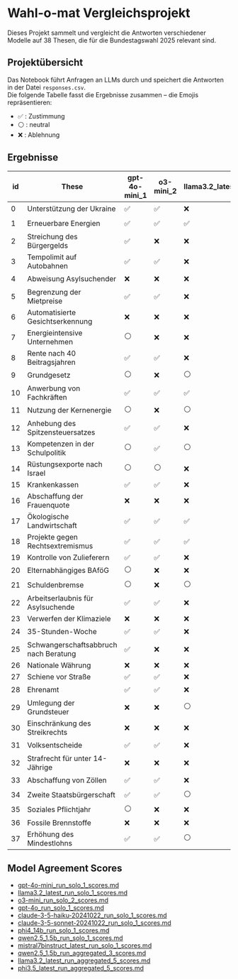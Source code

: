 # Wahl-o-mat Vergleichsprojekt

Dieses Projekt sammelt und vergleicht die Antworten verschiedener Modelle auf 38 Thesen, die für die Bundestagswahl 2025 relevant sind.

## Projektübersicht

Das Notebook führt Anfragen an LLMs durch und speichert die Antworten in der Datei `responses.csv`.  
Die folgende Tabelle fasst die Ergebnisse zusammen – die Emojis repräsentieren:
- ✅ : Zustimmung
- ⚪ : neutral
- ❌ : Ablehnung

## Ergebnisse

| id | These | gpt-4o-mini_1 | o3-mini_2 | llama3.2_latest_1 | gpt-4o_1 | claude-3-5-haiku-20241022_1 | claude-3-5-sonnet-20241022_1 | phi4_14b_1 | qwen2.5_1.5b_1 | mistral7binstruct_latest_1 | qwen2.5:1.5b_aggregated_3 | llama3.2:latest_aggregated_5 | phi3.5_latest_aggregated_5 |
| --- | --- | --- | --- | --- | --- | --- | --- | --- | --- | --- | --- | --- | --- |
| 0 | Unterstützung der Ukraine | ✅ | ✅ | ❌ | ✅ | ⚪ | ✅ | ✅ | ⚪ | ✅ | ⚪ | ❌ | ❌ |
| 1 | Erneuerbare Energien | ✅ | ✅ | ✅ | ✅ | ✅ | ✅ | ✅ | ⚪ | ✅ | ❌ | ✅ | ✅ |
| 2 | Streichung des Bürgergelds | ✅ | ❌ | ❌ | ✅ | ✅ | ✅ | ❌ | ⚪ | ⚪ | ⚪ | ❌ | ❌ |
| 3 | Tempolimit auf Autobahnen | ✅ | ✅ | ❌ | ✅ | ✅ | ✅ | ✅ | ❌ | ✅ | ❌ | ❌ | ✅ |
| 4 | Abweisung Asylsuchender | ❌ | ❌ | ❌ | ❌ | ⚪ | ⚪ | ❌ | ❌ | ❌ | ❌ | ❌ | ❌ |
| 5 | Begrenzung der Mietpreise | ✅ | ✅ | ❌ | ✅ | ✅ | ✅ | ✅ | ⚪ | ✅ | ❌ | ⚪ | ✅ |
| 6 | Automatisierte Gesichtserkennung | ❌ | ❌ | ❌ | ❌ | ❌ | ⚪ | ❌ | ❌ | ⚪ | ❌ | ❌ | ❌ |
| 7 | Energieintensive Unternehmen | ⚪ | ❌ | ❌ | ⚪ | ⚪ | ⚪ | ⚪ | ❌ | ⚪ | ✅ | ❌ | ❌ |
| 8 | Rente nach 40 Beitragsjahren | ✅ | ✅ | ❌ | ✅ | ✅ | ❌ | ⚪ | ❌ | ❌ | ❌ | ❌ | ✅ |
| 9 | Grundgesetz | ⚪ | ❌ | ⚪ | ⚪ | ⚪ | ⚪ | ⚪ | - | ✅ | ❌ | ❌ | ❌ |
| 10 | Anwerbung von Fachkräften | ✅ | ✅ | ✅ | ✅ | ✅ | ✅ | ✅ | ⚪ | ✅ | ❌ | ✅ | ✅ |
| 11 | Nutzung der Kernenergie | ⚪ | ❌ | ⚪ | ⚪ | ❌ | ⚪ | ⚪ | ❌ | ✅ | ❌ | ❌ | ❌ |
| 12 | Anhebung des Spitzensteuersatzes | ✅ | ✅ | ❌ | ⚪ | ⚪ | ✅ | ⚪ | ⚪ | ✅ | ✅ | ❌ | ✅ |
| 13 | Kompetenzen in der Schulpolitik | ⚪ | ✅ | ⚪ | ⚪ | ⚪ | ✅ | ⚪ | ❌ | ⚪ | ✅ | ❌ | ✅ |
| 14 | Rüstungsexporte nach Israel | ⚪ | ⚪ | ❌ | ⚪ | ⚪ | ✅ | ⚪ | ⚪ | ✅ | ❌ | ❌ | ❌ |
| 15 | Krankenkassen | ✅ | ✅ | ❌ | ✅ | ✅ | ✅ | ✅ | ❌ | ✅ | ❌ | ❌ | ❌ |
| 16 | Abschaffung der Frauenquote | ❌ | ❌ | ❌ | ❌ | ❌ | ❌ | ⚪ | ❌ | ❌ | ❌ | ❌ | ❌ |
| 17 | Ökologische Landwirtschaft | ✅ | ✅ | ✅ | ✅ | ✅ | ✅ | ✅ | ❌ | ✅ | ⚪ | ✅ | ✅ |
| 18 | Projekte gegen Rechtsextremismus | ✅ | ✅ | ✅ | ✅ | ✅ | ✅ | ✅ | ❌ | ✅ | ❌ | ✅ | ✅ |
| 19 | Kontrolle von Zulieferern | ✅ | ✅ | ❌ | ✅ | ✅ | ✅ | ✅ | ✅ | ✅ | ✅ | ✅ | ✅ |
| 20 | Elternabhängiges BAföG | ⚪ | ❌ | ❌ | ⚪ | ❌ | ✅ | ✅ | ⚪ | ✅ | ❌ | ❌ | ❌ |
| 21 | Schuldenbremse | ⚪ | ❌ | ⚪ | ⚪ | ⚪ | ⚪ | ✅ | ❌ | ✅ | ⚪ | ❌ | ✅ |
| 22 | Arbeitserlaubnis für Asylsuchende | ✅ | ✅ | ❌ | ✅ | ⚪ | ✅ | ⚪ | ❌ | ✅ | ❌ | ❌ | ❌ |
| 23 | Verwerfen der Klimaziele | ❌ | ❌ | ❌ | ❌ | ❌ | ❌ | ❌ | ❌ | ❌ | ❌ | ❌ | ❌ |
| 24 | 35-Stunden-Woche | ✅ | ✅ | ❌ | ⚪ | ⚪ | ⚪ | ⚪ | ✅ | ⚪ | ❌ | ❌ | ❌ |
| 25 | Schwangerschaftsabbruch nach Beratung | ✅ | ❌ | ❌ | ❌ | ⚪ | ❌ | ❌ | ⚪ | ✅ | ⚪ | ❌ | ✅ |
| 26 | Nationale Währung | ❌ | ❌ | ❌ | ❌ | ❌ | ❌ | ❌ | ❌ | ❌ | ❌ | ❌ | ❌ |
| 27 | Schiene vor Straße | ✅ | ✅ | ❌ | ✅ | ✅ | ✅ | ✅ | ❌ | ✅ | ❌ | ❌ | ✅ |
| 28 | Ehrenamt | ✅ | ✅ | ❌ | ✅ | ✅ | ✅ | ✅ | ⚪ | ⚪ | ⚪ | ❌ | ❌ |
| 29 | Umlegung der Grundsteuer | ❌ | ❌ | ⚪ | ❌ | ❌ | ❌ | ❌ | ❌ | ⚪ | ❌ | ❌ | ✅ |
| 30 | Einschränkung des Streikrechts | ❌ | ❌ | ❌ | ❌ | ❌ | ❌ | ❌ | ❌ | ⚪ | ❌ | ❌ | ❌ |
| 31 | Volksentscheide | ✅ | ✅ | ❌ | ✅ | ✅ | ✅ | ✅ | ❌ | ✅ | ⚪ | ❌ | ❌ |
| 32 | Strafrecht für unter 14-Jährige | ❌ | ❌ | ❌ | ❌ | ❌ | ❌ | ❌ | ⚪ | ⚪ | ❌ | ❌ | ❌ |
| 33 | Abschaffung von Zöllen | ✅ | ✅ | ❌ | ⚪ | ⚪ | ❌ | ✅ | ❌ | ⚪ | ❌ | ❌ | ❌ |
| 34 | Zweite Staatsbürgerschaft | ✅ | ✅ | ⚪ | ✅ | ✅ | ✅ | ✅ | ⚪ | ✅ | ⚪ | ⚪ | ✅ |
| 35 | Soziales Pflichtjahr | ⚪ | ❌ | ❌ | ⚪ | ⚪ | ⚪ | ✅ | ⚪ | ⚪ | ❌ | ❌ | ❌ |
| 36 | Fossile Brennstoffe | ❌ | ❌ | ❌ | ❌ | ❌ | ❌ | ❌ | ❌ | ❌ | ❌ | ❌ | ❌ |
| 37 | Erhöhung des Mindestlohns | ✅ | ✅ | ⚪ | ✅ | ✅ | ✅ | ⚪ | ⚪ | ✅ | ✅ | ⚪ | ✅ |

## Model Agreement Scores

- [gpt-4o-mini_run_solo_1_scores.md](notebooks/party_scoring/gpt-4o-mini_run_solo_1_scores.md)
- [llama3.2_latest_run_solo_1_scores.md](notebooks/party_scoring/llama3.2_latest_run_solo_1_scores.md)
- [o3-mini_run_solo_2_scores.md](notebooks/party_scoring/o3-mini_run_solo_2_scores.md)
- [gpt-4o_run_solo_1_scores.md](notebooks/party_scoring/gpt-4o_run_solo_1_scores.md)
- [claude-3-5-haiku-20241022_run_solo_1_scores.md](notebooks/party_scoring/claude-3-5-haiku-20241022_run_solo_1_scores.md)
- [claude-3-5-sonnet-20241022_run_solo_1_scores.md](notebooks/party_scoring/claude-3-5-sonnet-20241022_run_solo_1_scores.md)
- [phi4_14b_run_solo_1_scores.md](notebooks/party_scoring/phi4_14b_run_solo_1_scores.md)
- [qwen2.5_1.5b_run_solo_1_scores.md](notebooks/party_scoring/qwen2.5_1.5b_run_solo_1_scores.md)
- [mistral7binstruct_latest_run_solo_1_scores.md](notebooks/party_scoring/mistral7binstruct_latest_run_solo_1_scores.md)
- [qwen2.5_1.5b_run_aggregated_3_scores.md](notebooks/party_scoring/qwen2.5_1.5b_run_aggregated_3_scores.md)
- [llama3.2_latest_run_aggregated_5_scores.md](notebooks/party_scoring/llama3.2_latest_run_aggregated_5_scores.md)
- [phi3.5_latest_run_aggregated_5_scores.md](notebooks/party_scoring/phi3.5_latest_run_aggregated_5_scores.md)
